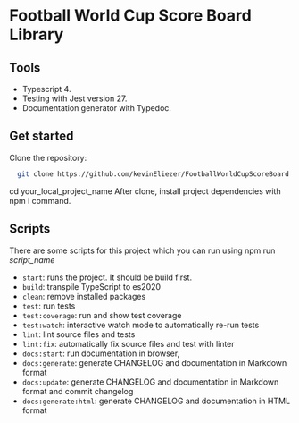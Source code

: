 # Football World Cup Score Board Library

## Tools

- Typescript 4.
- Testing with Jest version 27.
- Documentation generator with Typedoc.

## Get started

Clone the repository:

```bash
  git clone https://github.com/kevinEliezer/FootballWorldCupScoreBoard your_local_project_name
```

cd your_local_project_name
After clone, install project dependencies with npm i command.

## Scripts

There are some scripts for this project which you can run using npm run *script_name*

- `start`: runs the project. It should be build first.
- `build`: transpile TypeScript to es2020
- `clean`: remove installed packages
- `test`: run tests
- `test:coverage`: run and show test coverage
- `test:watch`: interactive watch mode to automatically re-run tests
- `lint`: lint source files and tests
- `lint:fix`: automatically fix source files and test with linter
- `docs:start`: run documentation in browser,
- `docs:generate`: generate CHANGELOG and documentation in Markdown format
- `docs:update`: generate CHANGELOG and documentation in Markdown format and commit changelog
- `docs:generate:html`: generate CHANGELOG and documentation in HTML format
